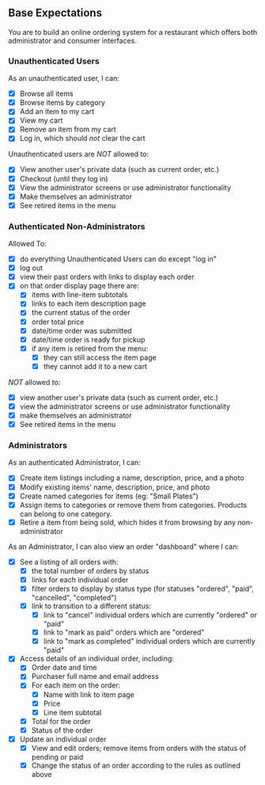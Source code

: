 ## Base Expectations

You are to build an online ordering system for a restaurant which offers both administrator and consumer interfaces.

### Unauthenticated Users

As an unauthenticated user, I can:

- [x] Browse all items
- [x] Browse items by category
- [x] Add an item to my cart
- [x] View my cart
- [x] Remove an item from my cart
- [x] Log in, which should _not_ clear the cart

Unauthenticated users are *NOT* allowed to:

- [x] View another user's private data (such as current order, etc.)
- [x] Checkout (until they log in)
- [x] View the administrator screens or use administrator functionality
- [x] Make themselves an administrator
- [x] See retired items in the menu

### Authenticated Non-Administrators

Allowed To:

- [x] do everything Unauthenticated Users can do except "log in"
- [x] log out
- [x] view their past orders with links to display each order
- [x] on that order display page there are:
  - [x] items with line-item subtotals
  - [x] links to each item description page
  - [x] the current status of the order
  - [x] order total price
  - [x] date/time order was submitted
  - [x] date/time order is ready for pickup
  - [x] if any item is retired from the menu:
     - [x] they can still access the item page
     - [x] they cannot add it to a new cart

*NOT* allowed to:

- [x] view another user's private data (such as current order, etc.)
- [x] view the administrator screens or use administrator functionality
- [x] make themselves an administrator
- [x] See retired items in the menu

### Administrators

As an authenticated Administrator, I can:

- [x] Create item listings including a name, description, price, and a photo
- [x] Modify existing items' name, description, price, and photo
- [x] Create named categories for items (eg: "Small Plates")
- [x] Assign items to categories or remove them from categories. Products can belong to one category.
- [x] Retire a item from being sold, which hides it from browsing by any non-administrator

As an Administrator, I can also view an order "dashboard" where I can:

- [x] See a listing of all orders with:
  - [x] the total number of orders by status
  - [x] links for each individual order
  - [x] filter orders to display by status type (for statuses "ordered", "paid", "cancelled", "completed")
  - [x] link to transition to a different status:
      - [x] link to "cancel" individual orders which are currently "ordered" or "paid"
      - [x] link to "mark as paid" orders which are "ordered"
      - [x] link to "mark as completed" individual orders which are currently "paid"
- [x] Access details of an individual order, including:
  - [x] Order date and time
  - [x] Purchaser full name and email address
  - [x] For each item on the order:
      - [x] Name with link to item page
      - [x] Price
      - [x] Line item subtotal
  - [x] Total for the order
  - [x] Status of the order
- [x] Update an individual order
  - [x] View and edit orders; remove items from orders with the status of pending or paid
  - [x] Change the status of an order according to the rules as outlined above
